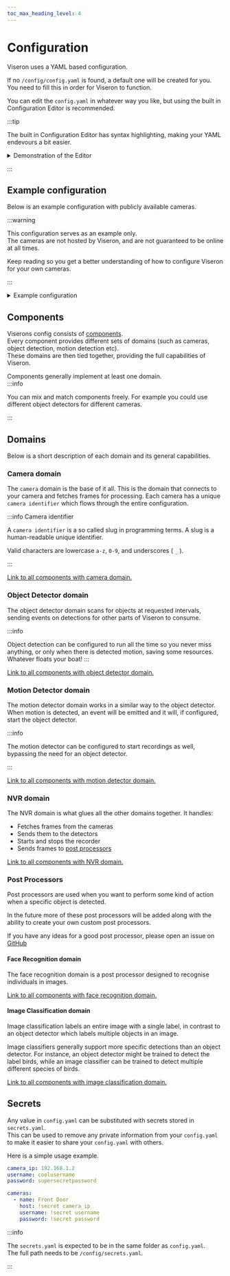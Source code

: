 ```yaml
---
toc_max_heading_level: 4
---
```


# Configuration

Viseron uses a YAML based configuration.

If no `/config/config.yaml` is found, a default one will be created for you.<br />
You need to fill this in order for Viseron to function. <br />

You can edit the `config.yaml` in whatever way you like, but using the built in Configuration Editor is recommended.

:::tip

The built in Configuration Editor has syntax highlighting, making your YAML endevours a bit easier.

<details>
  <summary>Demonstration of the Editor</summary>

<p align="center">
  <img src="/img/screenshots/Viseron-demo-configuration.gif" alt-text="Configuration Editor"/>
</p>

</details>

:::

## Example configuration

Below is an example configuration with publicly available cameras.

:::warning

This configuration serves as an example only.<br />
The cameras are not hosted by Viseron, and are not guaranteed to be online at all times.

Keep reading so you get a better understanding of how to configure Viseron for your own cameras.

:::

<details><summary>Example configuration</summary>

```yaml title="/config/config.yaml"
ffmpeg:
  camera:
    viseron_camera:
      name: Camera 1
      host: 195.196.36.242
      path: /mjpg/video.mjpg
      port: 80
      stream_format: mjpeg
      fps: 6
      recorder:
        idle_timeout: 1
        codec: h264
    viseron_camera2:
      name: Camera 2
      host: storatorg.halmstad.se
      path: /mjpg/video.mjpg
      stream_format: mjpeg
      port: 443
      fps: 2
      protocol: https
      recorder:
        idle_timeout: 1
        codec: h264
    viseron_camera3:
      name: Camera 3
      host: 195.196.36.242
      path: /mjpg/video.mjpg
      port: 80
      stream_format: mjpeg
      fps: 6
      recorder:
        idle_timeout: 1
        codec: h264

mog2:
  motion_detector:
    cameras:
      viseron_camera:
        fps: 1
      viseron_camera2:
        fps: 1

background_subtractor:
  motion_detector:
    cameras:
      viseron_camera3:
        fps: 1
        mask:
          - coordinates:
              - x: 400
                y: 200
              - x: 1000
                y: 200
              - x: 1000
                y: 750
              - x: 400
                y: 750

darknet:
  object_detector:
    cameras:
      viseron_camera:
        fps: 1
        scan_on_motion_only: false
        labels:
          - label: person
            confidence: 0.8
            trigger_recorder: true
      viseron_camera2:
        fps: 1
        labels:
          - label: person
            confidence: 0.8
            trigger_recorder: true
      viseron_camera3:
        fps: 1
        labels:
          - label: person
            confidence: 0.8
            trigger_recorder: true

nvr:
  viseron_camera:
  viseron_camera2:
  viseron_camera3:

webserver:

logger:
  default_level: debug
```

</details>

## Components

Viserons config consists of [components](/components-explorer).<br />
Every component provides different sets of domains (such as cameras, object detection, motion detection etc).<br />
These domains are then tied together, providing the full capabilities of Viseron.

Components generally implement at least one domain.<br />
:::info

You can mix and match components freely. For example you could use different object detectors for different cameras.

:::

## Domains

Below is a short description of each domain and its general capabilities.

### Camera domain

The `camera` domain is the base of it all.
This is the domain that connects to your camera and fetches frames for processing.
Each camera has a unique `camera identifier` which flows through the entire configuration.

:::info Camera identifier

A `camera identifier` is a so called slug in programming terms.
A slug is a human-readable unique identifier.

Valid characters are lowercase `a-z`, `0-9`, and underscores ( `_` ).

:::

[Link to all components with camera domain.](/components-explorer?tags=camera)

### Object Detector domain

The object detector domain scans for objects at requested intervals, sending events on detections for other parts of Viseron to consume.

:::info

Object detection can be configured to run all the time so you never miss anything, or only when there is detected motion, saving some resources.<br/>
Whatever floats your boat!
:::

[Link to all components with object detector domain.](/components-explorer?tags=object_detector)

### Motion Detector domain

The motion detector domain works in a similar way to the object detector.
When motion is detected, an event will be emitted and it will, if configured, start the object detector.

:::info

The motion detector can be configured to start recordings as well, bypassing the need for an object detector.

:::

[Link to all components with motion detector domain.](/components-explorer?tags=motion_detector)

### NVR domain

The NVR domain is what glues all the other domains together.
It handles:

- Fetches frames from the cameras
- Sends them to the detectors
- Starts and stops the recorder
- Sends frames to [post processors](#post-processors)

[Link to all components with NVR domain.](/components-explorer?tags=nvr)

### Post Processors

Post processors are used when you want to perform some kind of action when a specific object is detected.

In the future more of these post processors will be added along with the ability to create your own custom post processors.

If you have any ideas for a good post processor, please open an issue on [GitHub](https://github.com/roflcoopter/viseron/issues)

#### Face Recognition domain

The face recognition domain is a post processor designed to recognise individuals in images.

[Link to all components with face recognition domain.](/components-explorer?tags=face_recognition)

#### Image Classification domain

Image classification labels an entire image with a single label, in contrast to an object detector which labels multiple objects in an image.

Image classifiers generally support more specific detections than an object detector.
For instance, an object detector might be trained to detect the label birds, while an image classifier can be trained to detect multiple different species of birds.

[Link to all components with image classification domain.](/components-explorer?tags=image_classification)

## Secrets

Any value in `config.yaml` can be substituted with secrets stored in `secrets.yaml`.<br />
This can be used to remove any private information from your `config.yaml` to make it easier to share your `config.yaml` with others.

Here is a simple usage example.<br />

```yaml title="/config/secrets.yaml"
camera_ip: 192.168.1.2
username: coolusername
password: supersecretpassword
```

```yaml title="/config/config.yaml"
cameras:
  - name: Front Door
    host: !secret camera_ip
    username: !secret username
    password: !secret password
```

:::info

The `secrets.yaml` is expected to be in the same folder as `config.yaml`.<br />
The full path needs to be `/config/secrets.yaml`.

:::
